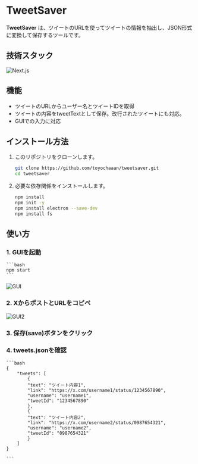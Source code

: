 # TweetSaver

**TweetSaver** は、ツイートのURLを使ってツイートの情報を抽出し、JSON形式に変換して保存するツールです。
## 技術スタック
![Next.js](https://img.shields.io/badge/Next.js-000000?style=for-the-badge&logo=nextdotjs&logoColor=white)

## 機能

- ツイートのURLからユーザー名とツイートIDを取得
- ツイートの内容をtweetTextとして保存。改行されたツイートにも対応。
- GUIでの入力に対応

## インストール方法

1. このリポジトリをクローンします。

    ```bash
    git clone https://github.com/toyochaaan/tweetsaver.git
    cd tweetsaver
    ```

2. 必要な依存関係をインストールします。

    ```bash
    npm install
    npm init -y
    npm install electron --save-dev
    npm install fs
    ```

## 使い方

### 1. GUIを起動

    ```bash
    npm start
    ```
![GUI](https://github.com/user-attachments/assets/2c2c1d00-1312-4e7b-83a1-7202473eca34)


### 2. XからポストとURLをコピペ
![GUI2](https://github.com/user-attachments/assets/90dc144c-8754-4960-a956-57244b4cd9d5)

### 3. 保存(save)ボタンをクリック

### 4. tweets.jsonを確認

    ```bash
    {
        "tweets": [
            {
            "text": "ツイート内容1",
            "link": "https://x.com/username1/status/1234567890",
            "username": "username1",
            "tweetId": "1234567890"
            },
            {
            "text": "ツイート内容2",
            "link": "https://x.com/username2/status/0987654321",
            "username": "username2",
            "tweetId": "0987654321"
            }
        ]
    }

    ```
